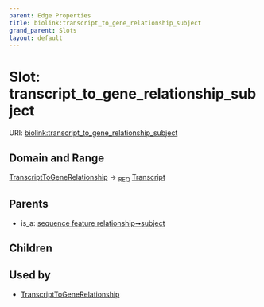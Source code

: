 ```yaml
---
parent: Edge Properties
title: biolink:transcript_to_gene_relationship_subject
grand_parent: Slots
layout: default
---
```


# Slot: transcript_to_gene_relationship_subject




URI: [biolink:transcript_to_gene_relationship_subject](https://w3id.org/biolink/vocab/transcript_to_gene_relationship_subject)

## Domain and Range

[TranscriptToGeneRelationship](TranscriptToGeneRelationship.md) ->  <sub>REQ</sub> [Transcript](Transcript.md)

## Parents

 *  is_a: [sequence feature relationship➞subject](sequence_feature_relationship_subject.md)

## Children


## Used by

 * [TranscriptToGeneRelationship](TranscriptToGeneRelationship.md)
